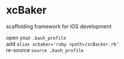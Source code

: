 xcBaker
=======

scaffolding framework for iOS development

open your `.bash_profile`<br>
add `alias xcbaker='ruby <path>/xcBacker.rb'`<br>
re-source `source ,bash_profile`<br>

